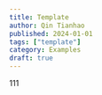 ```yaml
---
title: Template
author: Qin Tianhao
published: 2024-01-01
tags: ["template"]
category: Examples
draft: true
---
```

111